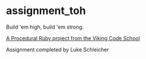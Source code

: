 assignment_toh
==============

Build 'em high, build 'em strong.

[A Procedural Ruby project from the Viking Code School](http://www.vikingcodeschool.com)

Assignment completed by Luke Schleicher